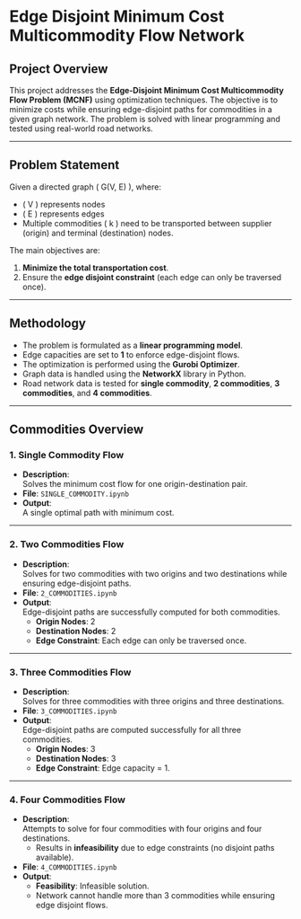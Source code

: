 # Edge Disjoint Minimum Cost Multicommodity Flow Network

## Project Overview

This project addresses the **Edge-Disjoint Minimum Cost Multicommodity Flow Problem (MCNF)** using optimization techniques. The objective is to minimize costs while ensuring edge-disjoint paths for commodities in a given graph network. The problem is solved with linear programming and tested using real-world road networks.


---

## Problem Statement

Given a directed graph \( G(V, E) \), where:
- \( V \) represents nodes
- \( E \) represents edges
- Multiple commodities \( k \) need to be transported between supplier (origin) and terminal (destination) nodes.

The main objectives are:
1. **Minimize the total transportation cost**.
2. Ensure the **edge disjoint constraint** (each edge can only be traversed once).

---

## Methodology

- The problem is formulated as a **linear programming model**.
- Edge capacities are set to **1** to enforce edge-disjoint flows.
- The optimization is performed using the **Gurobi Optimizer**.
- Graph data is handled using the **NetworkX** library in Python.
- Road network data is tested for **single commodity**, **2 commodities**, **3 commodities**, and **4 commodities**.

---
## Commodities Overview

### 1. Single Commodity Flow
- **Description**:  
  Solves the minimum cost flow for one origin-destination pair.
- **File**: `SINGLE_COMMODITY.ipynb`
- **Output**:  
  A single optimal path with minimum cost.

---

### 2. Two Commodities Flow
- **Description**:  
  Solves for two commodities with two origins and two destinations while ensuring edge-disjoint paths.
- **File**: `2_COMMODITIES.ipynb`
- **Output**:  
  Edge-disjoint paths are successfully computed for both commodities.  
  - **Origin Nodes**: 2  
  - **Destination Nodes**: 2  
  - **Edge Constraint**: Each edge can only be traversed once.

---

### 3. Three Commodities Flow
- **Description**:  
  Solves for three commodities with three origins and three destinations.
- **File**: `3_COMMODITIES.ipynb`
- **Output**:  
  Edge-disjoint paths are computed successfully for all three commodities.  
  - **Origin Nodes**: 3  
  - **Destination Nodes**: 3  
  - **Edge Constraint**: Edge capacity = 1.

---

### 4. Four Commodities Flow
- **Description**:  
  Attempts to solve for four commodities with four origins and four destinations.  
  - Results in **infeasibility** due to edge constraints (no disjoint paths available).
- **File**: `4_COMMODITIES.ipynb`
- **Output**:  
  - **Feasibility**: Infeasible solution.  
  - Network cannot handle more than 3 commodities while ensuring edge disjoint flows.



